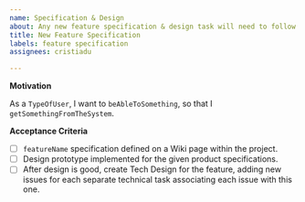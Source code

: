 ```yaml
---
name: Specification & Design
about: Any new feature specification & design task will need to follow this template.
title: New Feature Specification
labels: feature specification
assignees: cristiadu

---
```


**Motivation**

As a `TypeOfUser`, I want to `beAbleToSomething`, so that I `getSomethingFromTheSystem`.

**Acceptance Criteria**

- [ ] `featureName` specification defined on a Wiki page within the project.
- [ ] Design prototype implemented for the given product specifications.
- [ ] After design is good, create Tech Design for the feature, adding new issues for each separate technical task associating each issue with this one.
